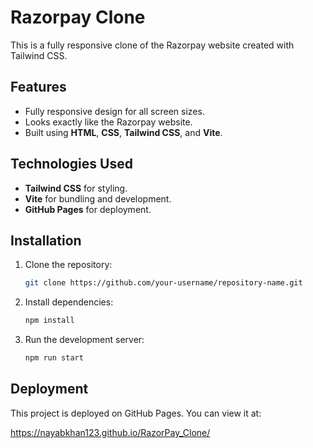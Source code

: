 # Razorpay Clone

This is a fully responsive clone of the Razorpay website created with Tailwind CSS.

## Features
- Fully responsive design for all screen sizes.
- Looks exactly like the Razorpay website.
- Built using **HTML**, **CSS**, **Tailwind CSS**, and **Vite**.

## Technologies Used
- **Tailwind CSS** for styling.
- **Vite** for bundling and development.
- **GitHub Pages** for deployment.

## Installation

1. Clone the repository:

    ```bash
    git clone https://github.com/your-username/repository-name.git
    ```

2. Install dependencies:

    ```bash
    npm install
    ```

3. Run the development server:

    ```bash
    npm run start
    ```

## Deployment

This project is deployed on GitHub Pages. You can view it at:

https://nayabkhan123.github.io/RazorPay_Clone/

